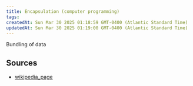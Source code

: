 ```yaml
---
title: Encapsulation (computer programming)
tags: 
createdAt: Sun Mar 30 2025 01:18:59 GMT-0400 (Atlantic Standard Time)
updatedAt: Sun Mar 30 2025 01:19:00 GMT-0400 (Atlantic Standard Time)
---
```



Bundling of data



## Sources
- [wikipedia_page](https://en.wikipedia.org/wiki/Encapsulation_(computer_programming))
